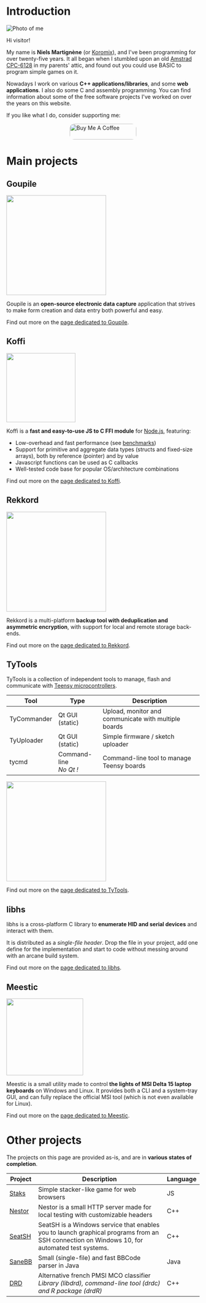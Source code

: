 # Introduction

<div id="me">
    <img src="{{ ASSET static/niels.webp }}" alt="Photo of me" />
    <div>
        <p>Hi visitor!
        <p>My name is <b>Niels Martignène</b> (or <a href="https://github.com/Koromix" target="_blank">Koromix</a>), and I've been programming for over twenty-five years. It all began when I stumbled upon an old <a href="https://en.wikipedia.org/wiki/Amstrad_CPC#CPC6128" target="_blank">Amstrad CPC-6128</a> in my parents' attic, and found out you could use BASIC to program simple games on it.
        <p>Nowadays I work on various <b>C++ applications/libraries</b>, and some <b>web applications</b>. I also do some C and assembly programming. You can find information about some of the free software projects I've worked on over the years on this website.
        <p>If you like what I do, consider supporting me:
        <p style="display: flex; gap: 2em; justify-content: center;">
             <a href="https://buymeacoffee.com/koromix" target="_blank"><img src="https://cdn.buymeacoffee.com/buttons/default-orange.png" alt="Buy Me A Coffee" height="41" width="174" style="border-radius: 12px;"></a>
        </p>
    </div>
</div>

# Main projects

## Goupile

<div class="project">
    <img src="{{ ASSET static/goupile/logo.webp }}" width="260" alt="" />
    <div>
        <p>Goupile is an <b>open-source electronic data capture</b> application that strives to make form creation and data entry both powerful and easy.
        <p>Find out more on the <a href="goupile">page dedicated to Goupile</a>.
    </div>
</div>

## Koffi

<div class="project" style="flex-direction: row-reverse;">
    <img src="{{ ASSET static/koffi/logo.webp }}" width="180" alt="" />
    <div>
        <p>Koffi is a <b>fast and easy-to-use JS to C FFI module</b> for <a href="https://nodejs.org/">Node.js</a>, featuring:
        <ul>
            <li>Low-overhead and fast performance (see <a href="https://koffi.dev/benchmarks">benchmarks</a>)
            <li>Support for primitive and aggregate data types (structs and fixed-size arrays), both by reference (pointer) and by value
            <li>Javascript functions can be used as C callbacks
            <li>Well-tested code base for popular OS/architecture combinations
        </ul>
        <p>Find out more on the <a href="koffi">page dedicated to Koffi</a>.
    </div>
</div>

## Rekkord

<div class="project">
    <img src="{{ ASSET static/rekkord/logo.webp }}" width="260" alt="" />
    <div>
        <p>Rekkord is a multi-platform <b>backup tool with deduplication and asymmetric encryption</b>, with support for local and remote storage back-ends.
        <p>Find out more on the <a href="rekkord">page dedicated to Rekkord</a>.
    </div>
</div>

## TyTools

TyTools is a collection of independent tools to manage, flash and communicate with [Teensy microcontrollers](https://www.pjrc.com/teensy/).

Tool        | Type                      | Description
----------- | ------------------------- | ----------------------------------------------------
TyCommander | Qt GUI (static)           | Upload, monitor and communicate with multiple boards
TyUploader  | Qt GUI (static)           | Simple firmware / sketch uploader
tycmd       | Command-line<br>_No Qt !_ | Command-line tool to manage Teensy boards

<div class="illustrations">
    <img src="{{ ASSET static/tytools/logo.webp }}" width="260" alt="" />
</div>

Find out more on the [page dedicated to TyTools](tytools).

## libhs

libhs is a cross-platform C library to **enumerate HID and serial devices** and interact with them.

It is distributed as a *single-file header*. Drop the file in your project, add one define for the implementation and start to code without messing around with an arcane build system.

Find out more on the [page dedicated to libhs](libhs).

## Meestic

<div class="project" style="flex-direction: row-reverse;">
    <img src="{{ ASSET static/meestic/windows.webp }}" width="200" alt="" />
    <div>
        <p>Meestic is a small utility made to control <b>the lights of MSI Delta 15 laptop keyboards</b> on Windows and Linux. It provides both a CLI and a system-tray GUI, and can fully replace the official MSI tool (which is not even available for Linux).
        <p>Find out more on the <a href="meestic">page dedicated to Meestic</a>.
    </div>
</div>

# Other projects

The projects on this page are provided as-is, and are in **various states of completion**.

Project | Description | Language
------- | ----------- | --------
[Staks](misc#staks) | Simple stacker-like game for web browsers | JS
[Nestor](misc#nestor) | Nestor is a small HTTP server made for local testing with customizable headers | C++
[SeatSH](misc#seatsh) | SeatSH is a Windows service that enables you to launch graphical programs from an SSH connection on Windows 10, for automated test systems. | C++
[SaneBB](misc#sanebb) | Small (single-file) and fast BBCode parser in Java | Java
[DRD](misc#drd) | Alternative french PMSI MCO classifier<br>*Library (libdrd), command-line tool (drdc) and R package (drdR)* | C++
